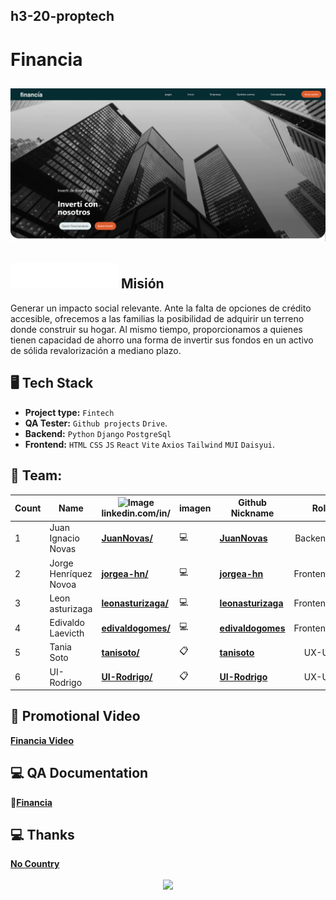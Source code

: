 ## h3-20-proptech

# Financia


## ![alt text](image.png)

## ![logo](logo-white.png) Misión 
Generar un impacto social relevante. Ante la falta de opciones
de crédito accesible, ofrecemos a las familias la posibilidad de adquirir un terreno
donde construir su hogar. Al mismo tiempo, proporcionamos a quienes tienen
capacidad de ahorro una forma de invertir sus fondos en un activo de sólida
revalorización a mediano plazo. 

## 🖥 Tech Stack 

 * **Project type:** `Fintech`
 * **QA Tester:** `Github projects` `Drive`.
 * **Backend:** `Python` `Django` `PostgreSql`
 * **Frontend:** `HTML` `CSS` `JS` `React` `Vite` `Axios` `Tailwind` `MUI` `Daisyui`.

## 📌 Team:


| Count | Name | <img src="https://static.licdn.com/aero-v1/sc/h/3loy7tajf3n0cho89wgg0fjre?raw=true" alt="Image" width="28vw"> <br /> linkedin.com/in/ | imagen| Github <br/> Nickname| Role <br /> |
| --- |--- | --- | --- | --- | ---: |
| 1  | Juan Ignacio Novas | [**JuanNovas/**](https://www.linkedin.com/in/JuanNovas) | 💻 | [**JuanNovas**](https://github.com/JuanNovas) | Backend   |
| 2  | Jorge Henríquez Novoa | [**jorgea-hn/**](https://www.linkedin.com/in/jorgea-hn/) | 💻 | [**jorgea-hn**](https://github.com/jorgea-hn) | Frontend   |
| 3  | Leon asturizaga | [**leonasturizaga/**](https://www.linkedin.com/in/leon-asturizaga-94a80377) | 💻| [**leonasturizaga**](https://github.com/leonasturizaga) | Frontend   |
| 4  | Edivaldo Laevicth | [**edivaldogomes/**](https://www.linkedin.com/in/edivaldogomes) | 💻 | [**edivaldogomes**](https://github.com/edivaldogomes) | Frontend   |
| 5  | Tania Soto | [**tanisoto/**](https://www.linkedin.com/in/tanisoto) | 📋 | [**tanisoto**](https://github.com/tanisoto) | UX-UI   |
| 6  | UI-Rodrigo| [**UI-Rodrigo/**](https://www.linkedin.com/in/UI-Rodrigo/)| 📋 | [**UI-Rodrigo**](https://github.com/UI-Rodrigo) | UX-UI   |

## 🎥 Promotional Video

[**Financia Video**](https://www.youtube.com/watch?v=financiaVideoUpload)

## 💻 QA Documentation

📂[**Financia**](https://drive.google.com/drive/folders/1UHTC5PIY-nA50L7BCqkimUvDGaVeCUF1?usp=drive_link)

## 💻 Thanks

[**No Country**](https://www.nocountry.tech/)

<div style="text-align: center;">
  <img src="https://encrypted-tbn0.gstatic.com/images?q=tbn:ANd9GcQsukYB3HL90LSwYv_RIR2O2OlCV8Sbkx2eNHv8nRvOu8L16FxLQ0nPzY02wQ_BJOfQZw&usqp=CAU" align="center" width="324"/>
</div>